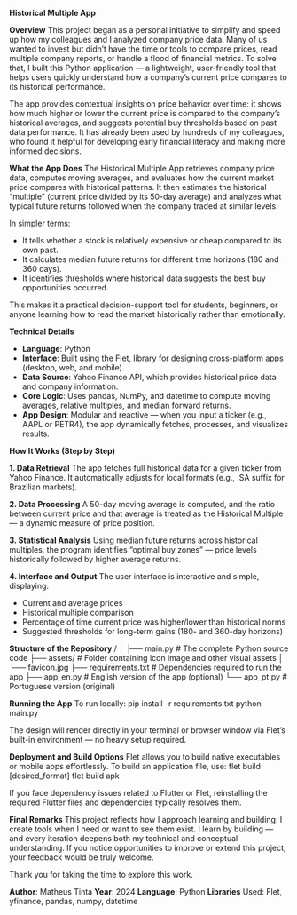 **Historical Multiple App**

**Overview**
This project began as a personal initiative to simplify and speed up how my colleagues and I analyzed company price data. Many of us wanted to invest but didn’t have the time or tools to compare prices, read multiple company reports, or handle a flood of financial metrics.
To solve that, I built this Python application — a lightweight, user-friendly tool that helps users quickly understand how a company’s current price compares to its historical performance.

The app provides contextual insights on price behavior over time: it shows how much higher or lower the current price is compared to the company’s historical averages, and suggests potential buy thresholds based on past data performance.
It has already been used by hundreds of my colleagues, who found it helpful for developing early financial literacy and making more informed decisions.

**What the App Does**
The Historical Multiple App retrieves company price data, computes moving averages, and evaluates how the current market price compares with historical patterns. It then estimates the historical “multiple” (current price divided by its 50-day average) and analyzes what typical future returns followed when the company traded at similar levels.

In simpler terms:
- It tells whether a stock is relatively expensive or cheap compared to its own past.
- It calculates median future returns for different time horizons (180 and 360 days).
- It identifies thresholds where historical data suggests the best buy opportunities occurred.

This makes it a practical decision-support tool for students, beginners, or anyone learning how to read the market historically rather than emotionally.

**Technical Details**
- **Language**: Python
- **Interface**: Built using the Flet, library for designing cross-platform apps (desktop, web, and mobile).
- **Data Source**: Yahoo Finance API, which provides historical price data and company information.
- **Core Logic**: Uses pandas, NumPy, and datetime to compute moving averages, relative multiples, and median forward returns.
- **App Design**: Modular and reactive — when you input a ticker (e.g., AAPL or PETR4), the app dynamically fetches, processes, and visualizes results.

**How It Works (Step by Step)**

**1. Data Retrieval**
The app fetches full historical data for a given ticker from Yahoo Finance. It automatically adjusts for local formats (e.g., .SA suffix for Brazilian markets).

**2. Data Processing**
A 50-day moving average is computed, and the ratio between current price and that average is treated as the Historical Multiple — a dynamic measure of price position.

**3. Statistical Analysis**
Using median future returns across historical multiples, the program identifies “optimal buy zones” — price levels historically followed by higher average returns.

**4. Interface and Output**
The user interface is interactive and simple, displaying:
- Current and average prices
- Historical multiple comparison
- Percentage of time current price was higher/lower than historical norms
- Suggested thresholds for long-term gains (180- and 360-day horizons)

**Structure of the Repository**
/
│
├── main.py                 # The complete Python source code
├── assets/                 # Folder containing icon image and other visual assets
│   └── favicon.jpg
├── requirements.txt        # Dependencies required to run the app
├── app_en.py               # English version of the app (optional)
└── app_pt.py               # Portuguese version (original)

**Running the App**
To run locally:
   pip install -r requirements.txt
   python main.py

The design will render directly in your terminal or browser window via Flet’s built-in environment — no heavy setup required.

**Deployment and Build Options**
Flet allows you to build native executables or mobile apps effortlessly.
To build an application file, use:
   flet build [desired_format]
   flet build apk

If you face dependency issues related to Flutter or Flet, reinstalling the required Flutter files and dependencies typically resolves them.

**Final Remarks**
This project reflects how I approach learning and building: I create tools when I need or want to see them exist.
I learn by building — and every iteration deepens both my technical and conceptual understanding.
If you notice opportunities to improve or extend this project, your feedback would be truly welcome.

Thank you for taking the time to explore this work.



**Author**: Matheus Tinta
**Year**: 2024
**Language**: Python
**Libraries** Used: Flet, yfinance, pandas, numpy, datetime
